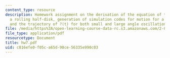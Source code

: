 ```yaml
---
content_type: resource
description: Homework assignment on the derivation of the equation of the motion for
  a rolling half-disk, generation of simulation codes for motion for a rolling half-disk,
  and the trajectory of ?(t) for both small and large angle oscillations.
file: /media/https%3A/open-learning-course-data-rc.s3.amazonaws.com/2-003j-dynamics-and-control-i-fall-2007/c816efe0f05ca65d98ce56335e990c03_hw7.pdf
file_type: application/pdf
resourcetype: Document
title: hw7.pdf
uid: c816efe0-f05c-a65d-98ce-56335e990c03
---
```

